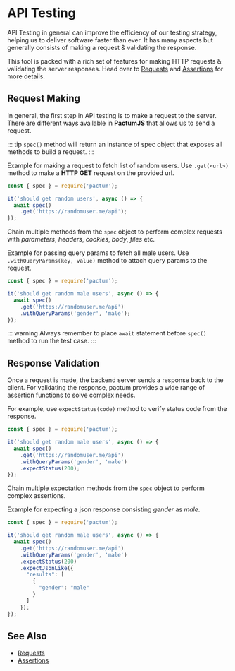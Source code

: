 # API Testing

API Testing in general can improve the efficiency of our testing strategy, helping us to deliver software faster than ever. It has many aspects but generally consists of making a request & validating the response. 

This tool is packed with a rich set of features for making HTTP requests & validating the server responses. Head over to [Requests](/api/requests/spec) and [Assertions](/api/assertions/expectStatus) for more details.

## Request Making

In general, the first step in API testing is to make a request to the server. There are different ways available in **PactumJS** that allows us to send a request.

::: tip
`spec()` method will return an instance of spec object that exposes all methods to build a request.
:::

Example for making a request to fetch list of random users. Use `.get(<url>)` method to make a **HTTP GET** request on the provided url.

```js
const { spec } = require('pactum');

it('should get random users', async () => {
  await spec()
    .get('https://randomuser.me/api');
});
```

Chain multiple methods from the `spec` object to perform complex requests with *parameters*, *headers*, *cookies*, *body*, *files* etc.

Example for passing query params to fetch all male users. Use `.withQueryParams(key, value)` method to attach query params to the request.

```js
const { spec } = require('pactum');

it('should get random male users', async () => {
  await spec()
    .get('https://randomuser.me/api')
    .withQueryParams('gender', 'male');
});
```

::: warning
Always remember to place `await` statement before `spec()` method to run the test case.
:::

## Response Validation

Once a request is made, the backend server sends a response back to the client. For validating the response, pactum provides a wide range of assertion functions to solve complex needs.

For example, use `expectStatus(code)` method to verify status code from the response.

```js
const { spec } = require('pactum');

it('should get random male users', async () => {
  await spec()
    .get('https://randomuser.me/api')
    .withQueryParams('gender', 'male')
    .expectStatus(200);
});
```

Chain multiple expectation methods from the `spec` object to perform complex assertions.

Example for expecting a json response consisting *gender* as *male*.

```js
const { spec } = require('pactum');

it('should get random male users', async () => {
  await spec()
    .get('https://randomuser.me/api')
    .withQueryParams('gender', 'male')
    .expectStatus(200)
    .expectJsonLike({
      "results": [
        {
          "gender": "male"
        }
      ]
    });
});
```

## See Also

- [Requests](/api/requests/spec)
- [Assertions](/api/assertions/expectStatus)